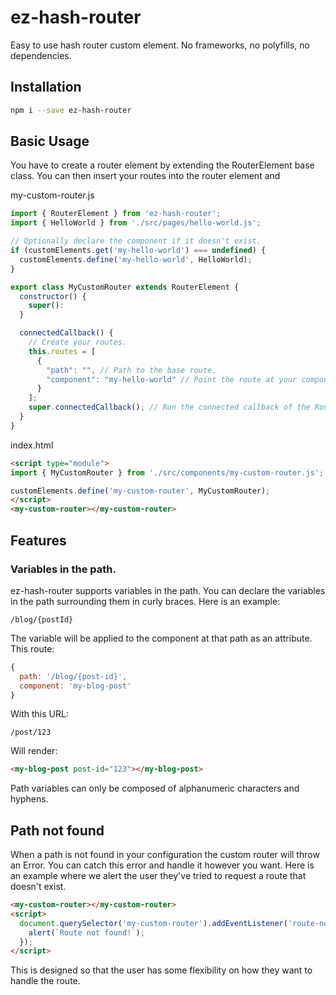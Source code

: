 # ez-hash-router

Easy to use hash router custom element. No frameworks, no polyfills, no dependencies.

## Installation

```sh
npm i --save ez-hash-router
```

## Basic Usage

You have to create a router element by extending the RouterElement base class. You can then insert your routes into the router element and

my-custom-router.js

```JavaScript
import { RouterElement } from 'ez-hash-router';
import { HelloWorld } from './src/pages/hello-world.js';

// Optionally declare the component if it doesn't exist.
if (customElements.get('my-hello-world') === undefined) {
  customElements.define('my-hello-world', HelloWorld);
}

export class MyCustomRouter extends RouterElement {
  constructor() {
    super():
  }

  connectedCallback() {
    // Create your routes.
    this.routes = [
      {
        "path": "", // Path to the base route.
        "component": "my-hello-world" // Point the route at your component to render at a certain route.
      }
    ];
    super.connectedCallback(); // Run the connected callback of the RouterElement.
  }
}
```

index.html

```HTML
<script type="module">
import { MyCustomRouter } from './src/components/my-custom-router.js';

customElements.define('my-custom-router', MyCustomRouter);
</script>
<my-custom-router></my-custom-router>
```

## Features

### Variables in the path.

ez-hash-router supports variables in the path. You can declare the variables in the path surrounding them in curly braces. Here is an example:

```
/blog/{postId}
```

The variable will be applied to the component at that path as an attribute.
This route:

```JavaScript
{
  path: '/blog/{post-id}',
  component: 'my-blog-post'
}
```

With this URL:

```
/post/123
```

Will render:

```HTML
<my-blog-post post-id="123"></my-blog-post>
```

Path variables can only be composed of alphanumeric characters and hyphens.

## Path not found

When a path is not found in your configuration the custom router will throw an Error. You can catch this error and handle it however you want. Here is an example where we alert the user they've tried to request a route that doesn't exist.

```HTML
<my-custom-router></my-custom-router>
<script>
  document.querySelector('my-custom-router').addEventListener('route-not-found', (e) => {
    alert(`Route not found!`);
  });
</script>
```

This is designed so that the user has some flexibility on how they want to handle the route.
